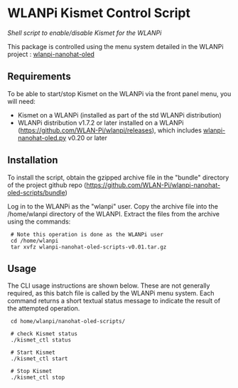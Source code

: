 # WLANPi Kismet Control Script
*Shell script to enable/disable Kismet for the WLANPi*

This package is controlled using the menu system detailed in the WLANPi project : [wlanpi-nanohat-oled](https://github.com/WLAN-Pi/wlanpi-nanohat-oled)

## Requirements

To be able to start/stop Kismet on the WLANPi via the front panel menu, you will need:

 - Kismet on a WLANPi (installed as part of the std WLANPi distribution)
 - WLANPi distribution v1.7.2 or later installed on a WLANPi (https://github.com/WLAN-Pi/wlanpi/releases), which includes [wlanpi-nanohat-oled.py](https://github.com/WLAN-Pi/wlanpi-nanohat-oled) v0.20 or later

## Installation

To install the script, obtain the gzipped archive file in the "bundle" directory of the project github repo (https://github.com/WLAN-Pi/wlanpi-nanohat-oled-scripts/bundle)

Log in to the WLANPi as the "wlanpi" user. Copy the archive file into the /home/wlanpi directory of the WLANPI. Extract the files from the archive using the commands:

```
 # Note this operation is done as the WLANPi user
 cd /home/wlanpi
 tar xvfz wlanpi-nanohat-oled-scripts-v0.01.tar.gz
```

## Usage

The CLI usage instructions are shown below. These are not generally required, as this batch file is called by the WLANPi menu system. Each command returns a short textual status message to indicate the result of the attempted operation.

```
 cd home/wlanpi/nanohat-oled-scripts/
 
 # check Kismet status
 ./kismet_ctl status

 # Start Kismet
 ./kismet_ctl start

 # Stop Kismet
 ./kismet_ctl stop
```

